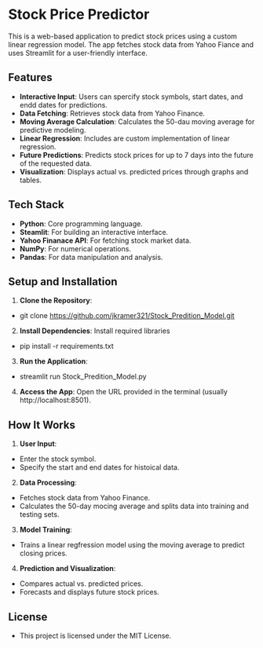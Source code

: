 # Stock Price Predictor
This is a web-based application to predict stock prices using a custom linear regression model. The app fetches stock data from Yahoo Fiance and uses Streamlit for a user-friendly interface.

## Features
- **Interactive Input**: Users can spercify stock symbols, start dates, and endd dates for predictions.
- **Data Fetching**: Retrieves stock data from Yahoo Finance.
- **Moving Average Calculation**: Calculates the 50-dau moving average for predictive modeling.
- **Linear Regression**: Includes are custom implementation of linear regression.
- **Future Predictions**: Predicts stock prices for up to 7 days into the future of the requested data.
- **Visualization**: Displays actual vs. predicted prices through graphs and tables.

## Tech Stack
- **Python**: Core programming language.
- **Steamlit**: For building an interactive interface.
- **Yahoo Finanace API**: For fetching stock market data.
- **NumPy**: For numerical operations.
- **Pandas**: For data manipulation and analysis.

## Setup and Installation
1. **Clone the Repository**:
  - git clone https://github.com/jkramer321/Stock_Predition_Model.git
2. **Install Dependencies**: Install required libraries
  - pip install -r requirements.txt
3. **Run the Application**:
  - streamlit run Stock_Predition_Model.py
4.  **Access the App**: Open the URL provided in the terminal (usually http://localhost:8501).

## How It Works
1. **User Input**:
  - Enter the stock symbol.
  - Specify the start and end dates for histoical data.
2. **Data Processing**:
  - Fetches stock data from Yahoo Finance.
  - Calculates the 50-day mocing average and splits data into training and testing sets.
3. **Model Training**:
  - Trains a linear regfression model using the moving average to predict closing prices.
4. **Prediction and Visualization**:
  - Compares actual vs. predicted prices.
  - Forecasts and displays future stock prices.

## License
-   This project is licensed under the MIT License.
